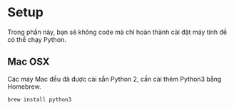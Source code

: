 # Setup

Trong phần này, bạn sẽ không code mà chỉ hoàn thành cài đặt máy tính đề có thể chạy Python.

## Mac OSX

Các máy Mac đều đã được cài sẵn Python 2, cần cài thêm Python3 bằng Homebrew.

```
brew install python3
```